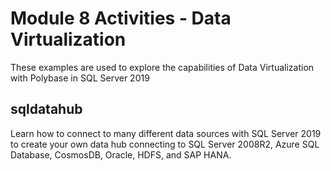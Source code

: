 # Module 8 Activities - Data Virtualization

These examples are used to explore the capabilities of Data Virtualization with Polybase in SQL Server 2019

## sqldatahub

Learn how to connect to many different data sources with SQL Server 2019 to create your own data hub connecting to SQL Server 2008R2, Azure SQL Database, CosmosDB, Oracle, HDFS, and SAP HANA.